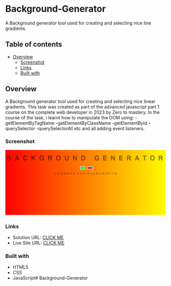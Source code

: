 # Background-Generator
A Background generator tool used for creating and selecting nice line gradients.

## Table of contents

- [Overview](#overview)
  - [Screenshot](#screenshot)
  - [Links](#links)
  - [Built with](#built-with)

## Overview
A Background generator tool used for creating and selecting nice linear gradients. This task was created as part of the advanced javascript part 1 course on the complete web developer in 2023 by Zero to mastery. In the course of the task, i learnt how to manipulate the DOM using:
-getElementByTagName
-getElementByClassName
-getElementById
-querySelector
-querySelectorAll etc and all adding event listeners.

### Screenshot

![](./screenshot.jpg)

### Links

- Solution URL: [CLICK ME](https://github.com/devChukz/Background-Generator)
- Live Site URL: [CLICK ME](https://background-generator-gilt.vercel.app/)

### Built with

- HTML5
- CSS
- JavaScript# Background-Generator
